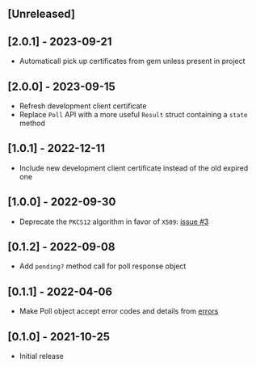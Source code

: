 ## [Unreleased]

## [2.0.1] - 2023-09-21

- Automaticall pick up certificates from gem unless present in project

## [2.0.0] - 2023-09-15

- Refresh development client certificate
- Replace `Poll` API with a more useful `Result` struct containing a `state` method

## [1.0.1] - 2022-12-11

- Include new development client certificate instead of the old expired one

## [1.0.0] - 2022-09-30

- Deprecate the `PKCS12` algorithm in favor of `X509`: [issue #3](https://github.com/johanhalse/bankid/issues/3)

## [0.1.2] - 2022-09-08

- Add `pending?` method call for poll response object

## [0.1.1] - 2022-04-06

- Make Poll object accept error codes and details from [errors](https://www.bankid.com/utvecklare/guider/teknisk-integrationsguide/graenssnittsbeskrivning/felfall)

## [0.1.0] - 2021-10-25

- Initial release
